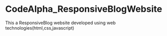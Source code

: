 # CodeAlpha_ResponsiveBlogWebsite
This a ResponsiveBlog website developed using web technologies(html,css,javascript)
